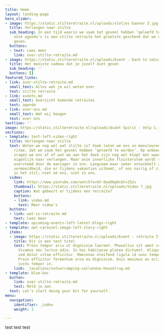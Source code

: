 ```yaml
---
title: Home
layout: landing-page
hero_slider:
- image: https://static.stilteretraite.nl/uploads/slotjes banner 3.jpg
  title: Verlangen naar stilte
  sub_heading: In een tijd waarin we vaak het gevoel hebben ‘geleefd te worden’ door
    onze agenda’s is een stilte retraite het grootste geschenk dat we onszelf kunnen
    geven.
  buttons:
  - text: Lees meer
    link: over-stilte-retraite.md
- image: https://static.stilteretraite.nl/uploads/Event - back to nature.jpg
  title: Het mooiste cadeau dat je jezelf kunt geven
  sub_heading: ''
  buttons: []
featured_links:
- link: over-stilte-retraite.md
  small_text: Alles wat je wil weten over
  text: stilte retraite
- link: events.md
  small_text: Overzicht komende retraites
  text: agenda
- link: over-ons.md
  small_text: Wat wij beogen
  text: over ons
textline: ''
image: https://static.stilteretraite.nl/uploads/Avant Spirit - Velp 1.jpg
sections:
- template: text-left-video-right
  title: Verlangen naar stilte
  text: Weten we nog wel wat stilte is? Vaak laten we ons zo meesleuren door het collectieve
    ritme, dat we vaak het gevoel hebben ‘geleefd te worden’. Op onbewaakte ogenblikken
    vragen we ons af of wat we aan het doen zijn nog wel klopt met waar we van binnen
    eigenlijk naar verlangen. Maar onze innerlijke fluisterstem wordt stelselmatig
    overstemd door de aanjager in ons. Langzaam maar zeker ontwikkelt zich een chronische
    vermoeidheid, die er tijdens vakanties uitkomt, of ons narrig of ziek maakt. Nergens
    is het stil; niet om ons, niet in ons.
  video:
    link: https://www.youtube.com/watch?v=GY-6woD6p8c&t=252s
    thumbnail: https://static.stilteretraite.nl/uploads/Video 7.jpg
    caption: Wat gebeurt er tijdens een retraite?
    buttons:
    - link: video.md
      text: Meer video's
  buttons:
  - link: wat-is-retraite.md
    text: Lees meer
- template: upcoming-events-left-latest-blogs-right
- template: owl-carousel-image-left-story-right
  items:
  - image: https://static.stilteretraite.nl/uploads/Event - retraite Italie 2.jpg
    title: Dit is een test titel
    text: Proin tempor arcu ut dignissim laoreet. Phasellus sit amet commodo est.
      Vivamus nec lectus odio. In hac habitasse platea dictumst. Aliquam vehicula
      sed dolor vitae efficitur. Maecenas eleifend ligula id nunc tempus scelerisque.
      Proin efficitur fermentum urna eu dignissim. Duis maximus ex orci, nec sodales
      justo tempor in.
    link: _locations/natuurcamping-sallandse-heuvelrug.md
- template: blue-bar
  button:
    link: over-stilte-retraite.md
    text: Meld je aan
  text: Let's start doing your bit for yourself.
menu:
  navigation:
    identifier: _index
    weight: 1

---
```

test test test